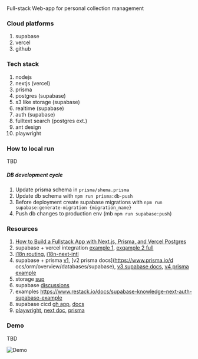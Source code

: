 #

Full-stack Web-app for personal collection management

### Cloud platforms

1. supabase
2. vercel
3. github

### Tech stack

1. nodejs
2. nextjs (vercel)
3. prisma
4. postgres (supabase)
5. s3 like storage (supabase)
6. realtime (supabase)
7. auth (supabase)
8. fulltext search (postgres ext.)
9. ant design
10. playwright

### How to local run

TBD

##### DB development cycle

1. Update prisma schema in `prisma/shema.prisma`
2. Update db schema with `npm run prisma:db-push`
3. Before deployment create supabase migrations with `npm run supabase:generate-migration {migration_name}`
4. Push db changes to production env (mb `npm run supabase:push`)

### Resources

1. [How to Build a Fullstack App with Next.js, Prisma, and Vercel Postgres](https://vercel.com/guides/nextjs-prisma-postgres)
2. supabase + vercel integration [example 1](https://github.com/vercel/next.js/tree/canary/examples/with-supabase), [exqample 2 full](https://github.com/vercel/nextjs-subscription-payments)
3. [i18n routing](https://github.com/vercel/next.js/tree/canary/examples/app-dir-i18n-routing), [i18n-next-intl](https://github.com/vercel/next.js/tree/canary/examples/with-i18n-next-intl)
4. supabase + prisma [v1](https://docs-rog1zs1kv-supabase.vercel.app/docs/guides/integrations/prisma), [v2 prisma docs](https://www.prisma.io/d ocs/orm/overview/databases/supabase), [v3 supabase docs](https://supabase.com/partners/integrations/prisma), [v4 prisma example](https://github.com/prisma/prisma-examples/tree/latest/databases/postgresql-supabase)
5. storage [sup](https://supabase.com/docs/guides/getting-started/tutorials/with-nextjs)
6. supabase [discussions](https://github.com/orgs/supabase/discussions?discussions_q=is%3Aopen+nextjs+)
7. examples https://www.restack.io/docs/supabase-knowledge-next-auth-supabase-example
8. supabase cicd [gh app](https://github.com/marketplace/actions/supabase-cli-action), [docs](https://supabase.com/docs/guides/functions/cicd-workflow)
9. [playwright](https://playwright.dev/docs/intro), [next doc](https://nextjs.org/docs/pages/building-your-application/testing/playwright), [prisma](https://www.prisma.io/blog/testing-series-4-OVXtDis201)

### Demo

TBD

![Demo](/media/demo.gif)
